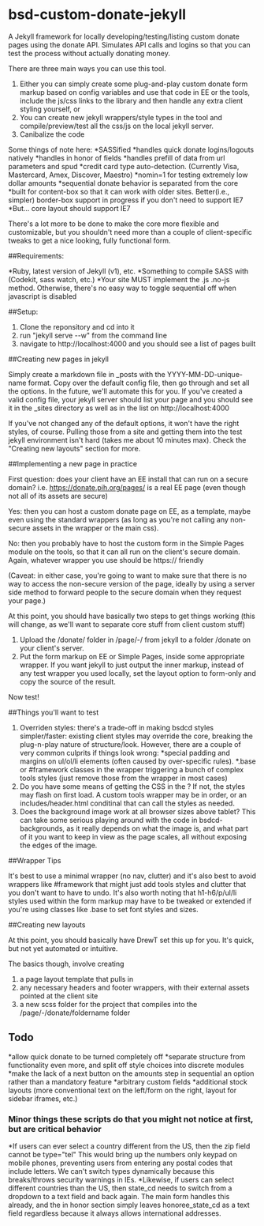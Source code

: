 bsd-custom-donate-jekyll
========================

A Jekyll framework for locally developing/testing/listing custom donate pages using the donate API.  Simulates API calls and logins so that you can test the process without actually donating money.

There are three main ways you can use this tool. 

1. Either you can simply create some plug-and-play custom donate form markup based on config variables and use that code in EE or the tools, include the js/css links to the library and then handle any extra client styling yourself, or
2. You can create new jekyll wrappers/style types in the tool and compile/preview/test all the css/js on the local jekyll server.
3. Canibalize the code

Some things of note here:
    *SASSified
    *handles quick donate logins/logouts natively
    *handles in honor of fields
    *handles prefill of data from url parameters and spud
    *credit card type auto-detection. (Currently Visa, Mastercard, Amex, Discover, Maestro)
    *nomin=1 for testing extremely low dollar amounts
    *sequential donate behavior is separated from the core
    *built for content-box so that it can work with older sites.  Better(i.e., simpler) border-box support in progress if you don't need to support IE7
    *But... core layout should support IE7

There's a lot more to be done to make the core more flexible and customizable, but you shouldn't need more than a couple of client-specific tweaks to get a nice looking, fully functional form.

##Requirements: 

*Ruby, latest version of Jekyll (v1), etc.
*Something to compile SASS with (Codekit, sass watch, etc.)
*Your site MUST implement the .js .no-js method. Otherwise, there's no easy way to toggle sequential off when javascript is disabled

##Setup: 

1. Clone the reponsitory and cd into it
2. run "jekyll serve --w" from the command line
3. navigate to http://localhost:4000 and you should see a list of pages built

##Creating new pages in jekyll

Simply create a markdown file in _posts with the YYYY-MM-DD-unique-name format.  Copy over the default config file, then go through and set all the options.  In the future, we'll automate this for you.  If you've created a valid config file, your jekyll server should list your page and you should see it in the _sites directory as well as in the list on http://localhost:4000

If you've not changed any of the default options, it won't have the right styles, of course.  Pulling those from a site and getting them into the test jekyll environment isn't hard (takes me about 10 minutes max). Check the "Creating new layouts" section for more.

##Implementing a new page in practice

First question: does your client have an EE install that can run on a secure domain?  i.e. https://donate.pih.org/pages/ is a real EE page (even though not all of its assets are secure)

Yes: then you can host a custom donate page on EE, as a template, maybe even using the standard wrappers (as long as you're not calling any non-secure assets in the wrapper or the main css).

No: then you probably have to host the custom form in the Simple Pages module on the tools, so that it can all run on the client's secure domain. Again, whatever wrapper you use should be https:// friendly

(Caveat: in either case, you're going to want to make sure that there is no way to access the non-secure version of the page, ideally by using a server side method to forward people to the secure domain when they request your page.)

At this point, you should have basically two steps to get things working (this will change, as we'll want to separate core stuff from client custom stuff)

1. Upload the /donate/ folder in /page/-/ from jekyll to a folder /donate on your client's server.
2. Put the form markup on EE or Simple Pages, inside some appropriate wrapper.  If you want jekyll to just output the inner markup, instead of any test wrapper you used locally, set the layout option to form-only and copy the source of the result.

Now test!

##Things you'll want to test

1. Overriden styles: there's a trade-off in making bsdcd styles simpler/faster: existing client styles may override the core, breaking the plug-n-play nature of structure/look. However, there are a couple of very common culprits if things look wrong: 
    *special padding and margins on ul/ol/li elements (often caused by over-specific rules).
    *.base or #framework classes in the wrapper triggering a bunch of complex tools styles (just remove those from the wrapper in most cases)
2. Do you have some means of getting the CSS in the <head>?  If not, the styles may flash on first load. A custom tools wrapper may be in order, or an includes/header.html conditinal that can call the styles as needed.
3. Does the background image work at all browser sizes above tablet?  This can take some serious playing around with the code in bsdcd-backgrounds, as it really depends on what the image is, and what part of it you want to keep in view as the page scales, all without exposing the edges of the image.

##Wrapper Tips

It's best to use a minimal wrapper (no nav, clutter) and it's also best to avoid wrappers like #framework that might just add tools styles and clutter that you don't want to have to undo.  It's also worth noting that h1-h6/p/ul/li styles used within the form markup may have to be tweaked or extended if you're using classes like .base to set font styles and sizes.  

##Creating new layouts

At this point, you should basically have DrewT set this up for you.  It's quick, but not yet automated or intuitive. 

The basics though, involve creating

1. a page layout template that pulls in
2. any necessary headers and footer wrappers, with their external assets pointed at the client site
3. a new scss folder for the project that compiles into the /page/-/donate/foldername folder


## Todo

*allow quick donate to be turned completely off
*separate structure from functionality even more, and split off style choices into discrete modules
*make the lack of a next button on the amounts step in sequential an option rather than a mandatory feature
*arbitrary custom fields
*additional stock layouts (more conventional text on the left/form on the right, layout for sidebar iframes, etc.)

### Minor things these scripts do that you might not notice at first, but are critical behavior

*If users can ever select a country different from the US, then the zip field cannot be type="tel"  This would bring up the numbers only keypad on mobile phones, preventing users from entering any postal codes that include letters. We can't switch types dynamically because this breaks/throws security warnings in IEs.
*Likewise, if users can select different countries than the US, then state_cd needs to switch from a dropdown to a text field and back again.  The main form handles this already, and the in honor section simply leaves honoree_state_cd as a text field regardless because it always allows international addresses.



